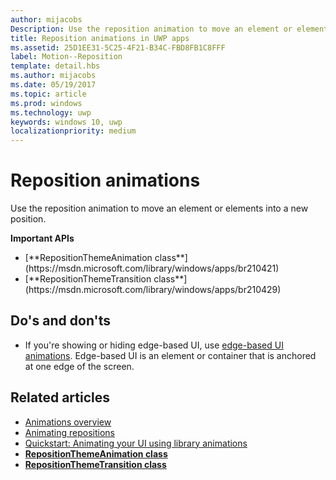 ```yaml
---
author: mijacobs
Description: Use the reposition animation to move an element or elements into a new position.
title: Reposition animations in UWP apps
ms.assetid: 25D1EE31-5C25-4F21-B34C-FBD8FB1C8FFF
label: Motion--Reposition
template: detail.hbs
ms.author: mijacobs
ms.date: 05/19/2017
ms.topic: article
ms.prod: windows
ms.technology: uwp
keywords: windows 10, uwp
localizationpriority: medium
---
```


# Reposition animations

<link rel="stylesheet" href="https://az835927.vo.msecnd.net/sites/uwp/Resources/css/custom.css">

Use the reposition animation to move an element or elements into a new position.

<div class="important-apis" >
<b>Important APIs</b><br/>
<ul>
<li>[**RepositionThemeAnimation class**](https://msdn.microsoft.com/library/windows/apps/br210421)</li>
<li>[**RepositionThemeTransition class**](https://msdn.microsoft.com/library/windows/apps/br210429)</li>
</ul>
</div>

## Do's and don'ts


-   If you're showing or hiding edge-based UI, use [edge-based UI animations](motion-edgebased.md). Edge-based UI is an element or container that is anchored at one edge of the screen.


## Related articles

* [Animations overview](https://msdn.microsoft.com/library/windows/apps/mt187350)
* [Animating repositions](https://msdn.microsoft.com/library/windows/apps/xaml/jj649434)
* [Quickstart: Animating your UI using library animations](https://msdn.microsoft.com/library/windows/apps/xaml/hh452703)
* [**RepositionThemeAnimation class**](https://msdn.microsoft.com/library/windows/apps/br210421)
* [**RepositionThemeTransition class**](https://msdn.microsoft.com/library/windows/apps/br210429)


 




